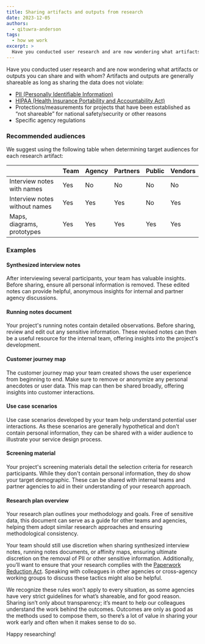 ```yaml
---
title: Sharing artifacts and outputs from research
date: 2023-12-05
authors: 
  - qituwra-anderson
tags: 
  - how we work
excerpt: >
  Have you conducted user research and are now wondering what artifacts or outputs you can share and with whom? Here's a guide.
---
```

Have you conducted user research and are now wondering what artifacts or outputs you can share and with whom? Artifacts and outputs are generally shareable as long as sharing the data does not violate:

- [PII (Personally Identifiable Information)](https://ux-guide.18f.gov/research/privacy/#personally-identifiable-information-pii)  
- [HIPAA (Health Insurance Portability and Accountability Act)](https://www.hhs.gov/hipaa/for-professionals/privacy/laws-regulations/index.html) 
- Protections/measurements for projects that have been established as “not shareable” for national safety/security or other reasons
- Specific agency regulations

### Recommended audiences

We suggest using the following table when determining target audiences for each research artifact:

|   |Team   |Agency   |Partners   |Public   |Vendors|
|---|---|---|---|---|---|
|Interview notes with names   |Yes   |No   |No   |No   |No   |
|Interview notes without names|Yes   |Yes   |Yes   |No   |Yes   |
|Maps, diagrams, prototypes   |Yes   |Yes   |Yes   |Yes   |Yes   |

### Examples

#### Synthesized interview notes
After interviewing several participants, your team has valuable insights. Before sharing, ensure all personal information is removed. These edited notes can provide helpful, anonymous insights for internal and partner agency discussions.

#### Running notes document
Your project's running notes contain detailed observations. Before sharing, review and edit out any sensitive information. These revised notes can then be a useful resource for the internal team, offering insights into the project's development.

#### Customer journey map
The customer journey map your team created shows the user experience from beginning to end. Make sure to remove or anonymize any personal anecdotes or user data. This map can then be shared broadly, offering insights into customer interactions.

#### Use case scenarios
Use case scenarios developed by your team help understand potential user interactions. As these scenarios are generally hypothetical and don't contain personal information, they can be shared with a wider audience to illustrate your service design process.

#### Screening material
Your project's screening materials detail the selection criteria for research participants. While they don't contain personal information, they do show your target demographic. These can be shared with internal teams and partner agencies to aid in their understanding of your research approach.

#### Research plan overview
Your research plan outlines your methodology and goals. Free of sensitive data, this document can serve as a guide for other teams and agencies, helping them adopt similar research approaches and ensuring methodological consistency.


Your team should still use discretion when sharing synthesized interview notes, running notes documents, or affinity maps, ensuring ultimate discretion on the removal of PII or other sensitive information. Additionally, you’ll want to ensure that your research complies with the [Paperwork Reduction Act](https://pra.digital.gov/). Speaking with colleagues in other agencies or cross-agency working groups to discuss these tactics might also be helpful.

We recognize these rules won’t apply to every situation, as some agencies have very strict guidelines for what’s shareable, and for good reason. Sharing isn’t only about transparency; it’s meant to help our colleagues understand the work behind the outcomes. Outcomes are only as good as the methods used to compose them, so there’s a lot of value in sharing your work early and often when it makes sense to do so.

Happy researching!

